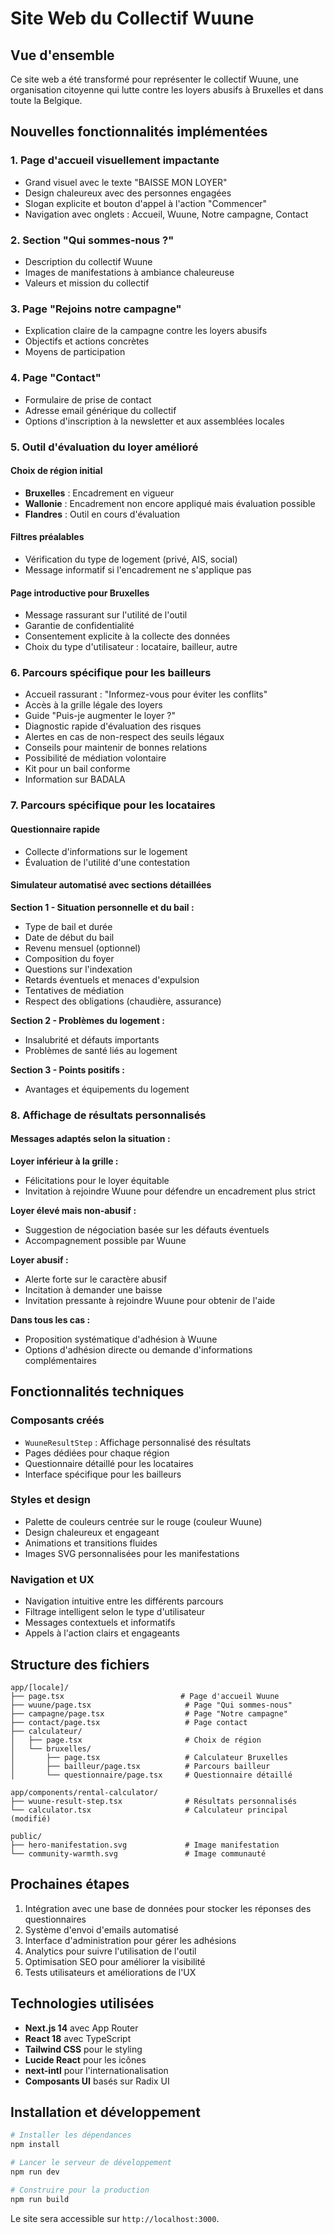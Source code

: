 # Site Web du Collectif Wuune

## Vue d'ensemble

Ce site web a été transformé pour représenter le collectif Wuune, une organisation citoyenne qui lutte contre les loyers abusifs à Bruxelles et dans toute la Belgique.

## Nouvelles fonctionnalités implémentées

### 1. Page d'accueil visuellement impactante

- Grand visuel avec le texte "BAISSE MON LOYER"
- Design chaleureux avec des personnes engagées
- Slogan explicite et bouton d'appel à l'action "Commencer"
- Navigation avec onglets : Accueil, Wuune, Notre campagne, Contact

### 2. Section "Qui sommes-nous ?"

- Description du collectif Wuune
- Images de manifestations à ambiance chaleureuse
- Valeurs et mission du collectif

### 3. Page "Rejoins notre campagne"

- Explication claire de la campagne contre les loyers abusifs
- Objectifs et actions concrètes
- Moyens de participation

### 4. Page "Contact"

- Formulaire de prise de contact
- Adresse email générique du collectif
- Options d'inscription à la newsletter et aux assemblées locales

### 5. Outil d'évaluation du loyer amélioré

#### Choix de région initial

- **Bruxelles** : Encadrement en vigueur
- **Wallonie** : Encadrement non encore appliqué mais évaluation possible
- **Flandres** : Outil en cours d'évaluation

#### Filtres préalables

- Vérification du type de logement (privé, AIS, social)
- Message informatif si l'encadrement ne s'applique pas

#### Page introductive pour Bruxelles

- Message rassurant sur l'utilité de l'outil
- Garantie de confidentialité
- Consentement explicite à la collecte des données
- Choix du type d'utilisateur : locataire, bailleur, autre

### 6. Parcours spécifique pour les bailleurs

- Accueil rassurant : "Informez-vous pour éviter les conflits"
- Accès à la grille légale des loyers
- Guide "Puis-je augmenter le loyer ?"
- Diagnostic rapide d'évaluation des risques
- Alertes en cas de non-respect des seuils légaux
- Conseils pour maintenir de bonnes relations
- Possibilité de médiation volontaire
- Kit pour un bail conforme
- Information sur BADALA

### 7. Parcours spécifique pour les locataires

#### Questionnaire rapide

- Collecte d'informations sur le logement
- Évaluation de l'utilité d'une contestation

#### Simulateur automatisé avec sections détaillées

**Section 1 - Situation personnelle et du bail :**

- Type de bail et durée
- Date de début du bail
- Revenu mensuel (optionnel)
- Composition du foyer
- Questions sur l'indexation
- Retards éventuels et menaces d'expulsion
- Tentatives de médiation
- Respect des obligations (chaudière, assurance)

**Section 2 - Problèmes du logement :**

- Insalubrité et défauts importants
- Problèmes de santé liés au logement

**Section 3 - Points positifs :**

- Avantages et équipements du logement

### 8. Affichage de résultats personnalisés

#### Messages adaptés selon la situation :

**Loyer inférieur à la grille :**

- Félicitations pour le loyer équitable
- Invitation à rejoindre Wuune pour défendre un encadrement plus strict

**Loyer élevé mais non-abusif :**

- Suggestion de négociation basée sur les défauts éventuels
- Accompagnement possible par Wuune

**Loyer abusif :**

- Alerte forte sur le caractère abusif
- Incitation à demander une baisse
- Invitation pressante à rejoindre Wuune pour obtenir de l'aide

**Dans tous les cas :**

- Proposition systématique d'adhésion à Wuune
- Options d'adhésion directe ou demande d'informations complémentaires

## Fonctionnalités techniques

### Composants créés

- `WuuneResultStep` : Affichage personnalisé des résultats
- Pages dédiées pour chaque région
- Questionnaire détaillé pour les locataires
- Interface spécifique pour les bailleurs

### Styles et design

- Palette de couleurs centrée sur le rouge (couleur Wuune)
- Design chaleureux et engageant
- Animations et transitions fluides
- Images SVG personnalisées pour les manifestations

### Navigation et UX

- Navigation intuitive entre les différents parcours
- Filtrage intelligent selon le type d'utilisateur
- Messages contextuels et informatifs
- Appels à l'action clairs et engageants

## Structure des fichiers

```
app/[locale]/
├── page.tsx                          # Page d'accueil Wuune
├── wuune/page.tsx                     # Page "Qui sommes-nous"
├── campagne/page.tsx                  # Page "Notre campagne"
├── contact/page.tsx                   # Page contact
├── calculateur/
│   ├── page.tsx                       # Choix de région
│   └── bruxelles/
│       ├── page.tsx                   # Calculateur Bruxelles
│       ├── bailleur/page.tsx          # Parcours bailleur
│       └── questionnaire/page.tsx     # Questionnaire détaillé

app/components/rental-calculator/
├── wuune-result-step.tsx              # Résultats personnalisés
└── calculator.tsx                     # Calculateur principal (modifié)

public/
├── hero-manifestation.svg             # Image manifestation
└── community-warmth.svg               # Image communauté
```

## Prochaines étapes

1. Intégration avec une base de données pour stocker les réponses des questionnaires
2. Système d'envoi d'emails automatisé
3. Interface d'administration pour gérer les adhésions
4. Analytics pour suivre l'utilisation de l'outil
5. Optimisation SEO pour améliorer la visibilité
6. Tests utilisateurs et améliorations de l'UX

## Technologies utilisées

- **Next.js 14** avec App Router
- **React 18** avec TypeScript
- **Tailwind CSS** pour le styling
- **Lucide React** pour les icônes
- **next-intl** pour l'internationalisation
- **Composants UI** basés sur Radix UI

## Installation et développement

```bash
# Installer les dépendances
npm install

# Lancer le serveur de développement
npm run dev

# Construire pour la production
npm run build
```

Le site sera accessible sur `http://localhost:3000`.
